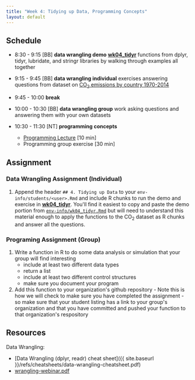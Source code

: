 ```yaml
---
title: "Week 4: Tidying up Data, Programming Concepts"
layout: default
---
```


## Schedule

- 8:30 - 9:15 [BB] **data wrangling demo** [**wk04_tidyr**](../wk04_tidyr.html) functions from dplyr, tidyr, lubridate, and stringr libraries by walking through examples all together

- 9:15 - 9:45 [BB] **data wrangling individual** exercises answering questions from dataset on [CO<sub>2</sub> emissions by country 1970-2014](http://edgar.jrc.ec.europa.eu/overview.php?v=CO2ts1990-2014&sort=des9)

- 9:45 - 10:00 **break**

- 10:00 - 10:30 [BB] **data wrangling group** work asking questions and answering them with your own datasets

- 10:30 - 11:30 [NT] **programming concepts**

  - [Programming Lecture](../wk02_program/programming.full.pdf) [10 min]
  - Programming group exercise [30 min]

## Assignment

### Data Wrangling Assignment (Individual)

1. Append the header `## 4. Tidying up Data` to your `env-info/students/<user>.Rmd` and include R chunks to run the demo and exercise in [**wk04_tidyr**](../wk04_tidyr.html). You'll find it easiest to copy and paste the demo portion from [`env-info/wk04_tidyr.Rmd`](https://raw.githubusercontent.com/ucsb-bren/env-info/gh-pages/wk04_tidyr.Rmd) but will need to understand this material enough to apply the functions to the CO<sub>2</sub> dataset as R chunks and answer all the questions.

### Programing Assignment (Group)

1. Write a function in R to do some data analysis or simulation that your group will find interesting
    * include at least two different data types
    * return a list
    * include at least two different control structures
    * make sure you document your program
2. Add this function to your organization's github repository - Note this is how we will check to make sure you have completed the assignment - so make sure that your student listing has a link to your group's organization and that you have committed and pushed your function to that organization's respository

## Resources

Data Wrangling:

- [Data Wrangling (dplyr, readr) cheat sheet]({{ site.baseurl }}/refs/cheatsheets/data-wrangling-cheatsheet.pdf)
- [wrangling-webinar.pdf](wrangling-webinar.pdf)
